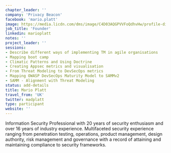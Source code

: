 ```yaml
---
chapter_leader: ''
company: 'Privacy Beacon'
facebook: 'mario.platt'
image: https://media.licdn.com/dms/image/C4D03AQGPVVFoQdhvHw/profile-displayphoto-shrink_800_800/0?e=1562803200&v=beta&t=GbVDo0eQK_spp_8qp9AyKvhEPChqYBOnbnamEIJlh2g
job_title: 'Founder'
linkedin: marioplatt
notes: ''
project_leader: ''
sessions:
- Describe different ways of implementing TM in agile organisations
- Mapping boot camp
- Climatic Patterns and Using Doctrine
- Creating Appsec metrics and visualisation
- From Threat Modeling to DevSecOps metrics
- Mapping OWASP DevSecOps Maturity Model to SAMMv2
- SAMM - Alignment with Threat Modeling
status: add-details
title: Mario Platt
travel_from: 'UK'
twitter: madplatt
type: participant
website: ''
---
```


Information Security Professional with 20 years of security enthusiasm and over 16 years of industry experience.
Multifaceted security experience ranging from penetration testing, operations, product management, design authority, risk management and governance with a record of attaining and maintaining compliance to security frameworks.
